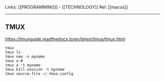 Links: [[PROGRAMMING]] - [[TECHNOLOGY]]
Rel: [[macos]]

--- 

## TMUX
https://tmuxguide.readthedocs.io/en/latest/tmux/tmux.html
```
tmux
tmux ls
tmux new -s myname
tmux a #
tmux a -t myname
tmux kill-session -t myname
tmux source-file ~/.tmux.config

```